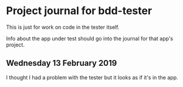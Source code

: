 # Project journal for bdd-tester

This is just for work on code in the tester itself.

Info about the app under test should go
into the journal for that app's project.

## Wednesday 13 February 2019

I thought I had a problem with the tester but it looks as if it's in the app.




